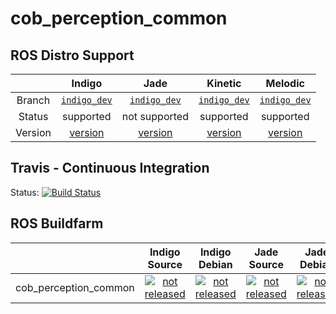 cob_perception_common
===========

## ROS Distro Support

|         | Indigo | Jade | Kinetic | Melodic |
|:-------:|:------:|:----:|:-------:|:-------:|
| Branch  | [`indigo_dev`](https://github.com/ipa320/cob_perception_common/tree/indigo_dev) | [`indigo_dev`](https://github.com/ipa320/cob_perception_common/tree/indigo_dev) | [`indigo_dev`](https://github.com/ipa320/cob_perception_common/tree/indigo_dev) |[`indigo_dev`](https://github.com/ipa320/cob_perception_common/tree/indigo_dev) |
| Status  |  supported | not supported | supported | supported |
| Version | [version](http://repositories.ros.org/status_page/ros_indigo_default.html?q=cob_perception_common) | [version](http://repositories.ros.org/status_page/ros_jade_default.html?q=cob_perception_common) | [version](http://repositories.ros.org/status_page/ros_kinetic_default.html?q=cob_perception_common) |[version](http://repositories.ros.org/status_page/ros_melodic_default.html?q=cob_perception_common) |

## Travis - Continuous Integration

Status: [![Build Status](https://travis-ci.org/ipa320/cob_perception_common.svg?branch=indigo_dev)](https://travis-ci.org/ipa320/cob_perception_common)

## ROS Buildfarm

|         | Indigo Source | Indigo Debian | Jade Source | Jade Debian | Kinetic Source | Kinetic Debian | Melodic Source | Melodic Debian |
|:-------:|:-------------:|:-------------:|:-----------:|:-----------:|:--------------:|:--------------:|:--------------:|:--------------:|
| cob_perception_common | [![not released](http://build.ros.org/buildStatus/icon?job=Isrc_uT__cob_perception_common__ubuntu_trusty__source)](http://build.ros.org/view/Isrc_uT/job/Isrc_uT__cob_perception_common__ubuntu_trusty__source/) | [![not released](http://build.ros.org/buildStatus/icon?job=Ibin_uT64__cob_perception_common__ubuntu_trusty_amd64__binary)](http://build.ros.org/view/Ibin_uT64/job/Ibin_uT64__cob_perception_common__ubuntu_trusty_amd64__binary/) | [![not released](http://build.ros.org/buildStatus/icon?job=Jsrc_uT__cob_perception_common__ubuntu_trusty__source)](http://build.ros.org/view/Jsrc_uT/job/Jsrc_uT__cob_perception_common__ubuntu_trusty__source/) | [![not released](http://build.ros.org/buildStatus/icon?job=Jbin_uT64__cob_perception_common__ubuntu_trusty_amd64__binary)](http://build.ros.org/view/Jbin_uT64/job/Jbin_uT64__cob_perception_common__ubuntu_trusty_amd64__binary/) | [![not released](http://build.ros.org/buildStatus/icon?job=Ksrc_uX__cob_perception_common__ubuntu_xenial__source)](http://build.ros.org/view/Ksrc_uX/job/Ksrc_uX__cob_perception_common__ubuntu_xenial__source/) | [![not released](http://build.ros.org/buildStatus/icon?job=Kbin_uX64__cob_perception_common__ubuntu_xenial_amd64__binary)](http://build.ros.org/view/Kbin_uX64/job/Kbin_uX64__cob_perception_common__ubuntu_xenial_amd64__binary/) | [![not released](http://build.ros.org/buildStatus/icon?job=Msrc_uB__cob_perception_common__ubuntu_bionic__source)](http://build.ros.org/view/Msrc_uB/job/Msrc_uB__cob_perception_common__ubuntu_bionic__source/) | [![not released](http://build.ros.org/buildStatus/icon?job=Mbin_uB64__cob_perception_common__ubuntu_bionic_amd64__binary)](http://build.ros.org/view/Mbin_uB64/job/Mbin_uB64__cob_perception_common__ubuntu_bionic_amd64__binary/) |

